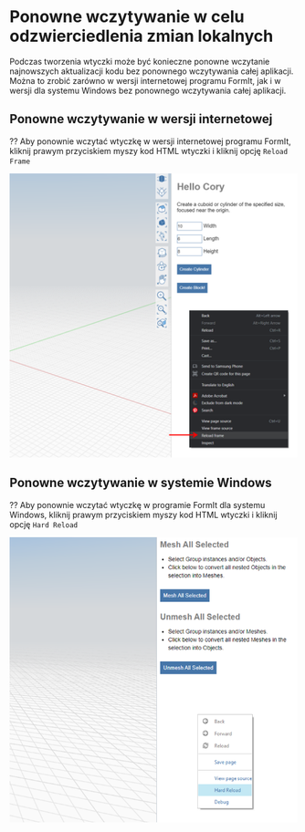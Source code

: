 # Ponowne wczytywanie w celu odzwierciedlenia zmian lokalnych

Podczas tworzenia wtyczki może być konieczne ponowne wczytanie najnowszych aktualizacji kodu bez ponownego wczytywania całej aplikacji. Można to zrobić zarówno w wersji internetowej programu FormIt, jak i w wersji dla systemu Windows bez ponownego wczytywania całej aplikacji.

## Ponowne wczytywanie w wersji internetowej

?? Aby ponownie wczytać wtyczkę w wersji internetowej programu FormIt, kliknij prawym przyciskiem myszy kod HTML wtyczki i kliknij opcję `Reload Frame`

![](<../../../.gitbook/assets/d11 (1).png>)

## Ponowne wczytywanie w systemie Windows

?? Aby ponownie wczytać wtyczkę w programie FormIt dla systemu Windows, kliknij prawym przyciskiem myszy kod HTML wtyczki i kliknij opcję `Hard Reload`

![](../../../.gitbook/assets/d18.png)
